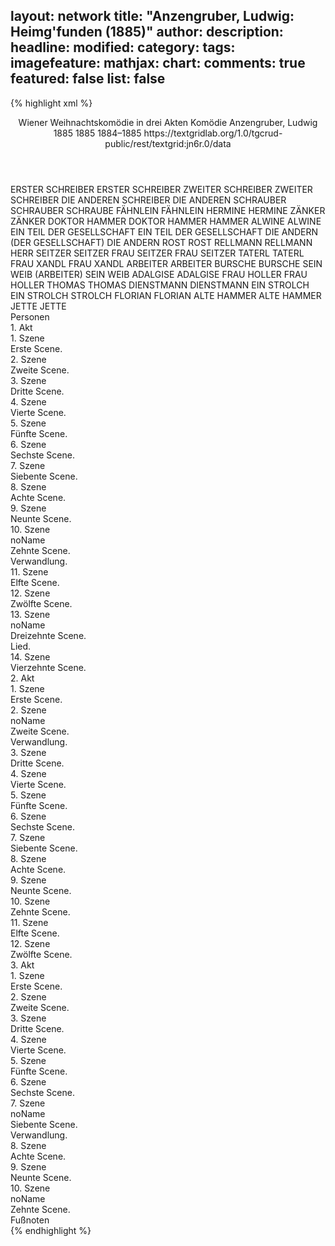 layout: network
title: "Anzengruber, Ludwig: Heimg'funden (1885)"
author:
description:
headline:
modified:
category:
tags:
imagefeature:
mathjax:
chart:
comments: true
featured: false
list: false
---
{% highlight xml %}
<?xml-model href="https://raw.githubusercontent.com/DLiNa/project/master/rules/lina.rnc"?><?xml-model href="https://raw.githubusercontent.com/DLiNa/project/master/rules/lina.sch"?>
<play xmlns="http://lina.digital">
  <header>
    <title>Heimg'funden</title>
    <subtitle>Wiener Weihnachtskomödie in drei Akten</subtitle>
    <genretitle>Komödie</genretitle>
    <author>Anzengruber, Ludwig</author>
    <date type="print" when="1885">1885</date>
    <date type="premiere" when="1885">1885</date>
    <date type="written" when="1885">1884–1885</date>
    <source>https://textgridlab.org/1.0/tgcrud-public/rest/textgrid:jn6r.0/data</source>
  </header>
  <personae>
    <character>
      <name>ERSTER SCHREIBER</name>
      <alias xml:id="erster_schreiber">
        <name>ERSTER SCHREIBER</name>
      </alias>
    </character>
    <character>
      <name>ZWEITER SCHREIBER</name>
      <alias xml:id="zweiter_schreiber">
        <name>ZWEITER SCHREIBER</name>
      </alias>
    </character>
    <character>
      <name>DIE ANDEREN SCHREIBER</name>
      <alias xml:id="die_anderen">
        <name>DIE ANDEREN</name>
      </alias>
    </character>
    <character>
      <name>SCHRAUBER</name>
      <alias xml:id="schrauber">
        <name>SCHRAUBER</name>
      </alias>
      <alias xml:id="schraube">
        <name>SCHRAUBE</name>
      </alias>
    </character>
    <character>
      <name>FÄHNLEIN</name>
      <alias xml:id="fähnlein">
        <name>FÄHNLEIN</name>
      </alias>
    </character>
    <character>
      <name>HERMINE</name>
      <alias xml:id="hermine">
        <name>HERMINE</name>
      </alias>
    </character>
    <character>
      <name>ZÄNKER</name>
      <alias xml:id="zänker">
        <name>ZÄNKER</name>
      </alias>
    </character>
    <character>
      <name>DOKTOR HAMMER</name>
      <alias xml:id="doktor_hammer">
        <name>DOKTOR HAMMER</name>
      </alias>
      <alias xml:id="hammer">
        <name>HAMMER</name>
      </alias>
    </character>
    <character>
      <name>ALWINE</name>
      <alias xml:id="alwine">
        <name>ALWINE</name>
      </alias>
    </character>
    <character>
      <name>EIN TEIL DER GESELLSCHAFT</name>
      <alias xml:id="ein_teil_der_gesellschaft">
        <name>EIN TEIL DER GESELLSCHAFT</name>
      </alias>
    </character>
    <character>
      <name>DIE ANDERN (DER GESELLSCHAFT)</name>
      <alias xml:id="die_andern">
        <name>DIE ANDERN</name>
      </alias>
    </character>
    <character>
      <name>ROST</name>
      <alias xml:id="rost">
        <name>ROST</name>
      </alias>
    </character>
    <character>
      <name>RELLMANN</name>
      <alias xml:id="rellmann">
        <name>RELLMANN</name>
      </alias>
    </character>
    <character>
      <name>HERR SEITZER</name>
      <alias xml:id="seitzer">
        <name>SEITZER</name>
      </alias>
    </character>
    <character>
      <name>FRAU SEITZER</name>
      <alias xml:id="frau_seitzer">
        <name>FRAU SEITZER</name>
      </alias>
    </character>
    <character>
      <name>TATERL</name>
      <alias xml:id="taterl">
        <name>TATERL</name>
      </alias>
    </character>
    <character>
      <name>FRAU XANDL</name>
      <alias xml:id="frau_xandl">
        <name>FRAU XANDL</name>
      </alias>
    </character>
    <character>
      <name>ARBEITER</name>
      <alias xml:id="arbeiter">
        <name>ARBEITER</name>
      </alias>
    </character>
    <character>
      <name>BURSCHE</name>
      <alias xml:id="bursche">
        <name>BURSCHE</name>
      </alias>
    </character>
    <character>
      <name>SEIN WEIB (ARBEITER)</name>
      <alias xml:id="sein_weib">
        <name>SEIN WEIB</name>
      </alias>
    </character>
    <character>
      <name>ADALGISE</name>
      <alias xml:id="adalgise">
        <name>ADALGISE</name>
      </alias>
    </character>
    <character>
      <name>FRAU HOLLER</name>
      <alias xml:id="frau_holler">
        <name>FRAU HOLLER</name>
      </alias>
    </character>
    <character>
      <name>THOMAS</name>
      <alias xml:id="thomas">
        <name>THOMAS</name>
      </alias>
    </character>
    <character>
      <name>DIENSTMANN</name>
      <alias xml:id="dienstmann">
        <name>DIENSTMANN</name>
      </alias>
    </character>
    <character>
      <name>EIN STROLCH</name>
      <alias xml:id="ein_strolch">
        <name>EIN STROLCH</name>
      </alias>
      <alias xml:id="strolch">
        <name>STROLCH</name>
      </alias>
    </character>
    <character>
      <name>FLORIAN</name>
      <alias xml:id="florian">
        <name>FLORIAN</name>
      </alias>
    </character>
    <character>
      <name>ALTE HAMMER</name>
      <alias xml:id="alte_hammer">
        <name>ALTE HAMMER</name>
      </alias>
    </character>
    <character>
      <name>JETTE</name>
      <alias xml:id="jette">
        <name>JETTE</name>
      </alias>
    </character>
  </personae>
  <text>
    <div>
      <head>Personen</head>
    </div>
    <div>
      <head>1. Akt</head>
      <div>
        <head>1. Szene</head>
        <div>
          <head>Erste Scene.</head>
          <sp who="#erster_schreiber">
            <amount n="1" unit="speech_acts"/>
            <amount n="3" unit="words"/>
            <amount n="1" unit="lines"/>
            <amount n="20" unit="chars"/>
          </sp>
          <sp who="#zweiter_schreiber">
            <amount n="1" unit="speech_acts"/>
            <amount n="3" unit="words"/>
            <amount n="1" unit="lines"/>
            <amount n="20" unit="chars"/>
          </sp>
          <sp who="#die_anderen">
            <amount n="1" unit="speech_acts"/>
            <amount n="10" unit="words"/>
            <amount n="1" unit="lines"/>
            <amount n="52" unit="chars"/>
          </sp>
          <sp who="#schrauber">
            <amount n="31" unit="speech_acts"/>
            <amount n="415" unit="words"/>
            <amount n="23" unit="lines"/>
            <amount n="2309" unit="chars"/>
          </sp>
          <sp who="#fähnlein">
            <amount n="29" unit="speech_acts"/>
            <amount n="782" unit="words"/>
            <amount n="20" unit="lines"/>
            <amount n="4482" unit="chars"/>
          </sp>
          <sp who="#hammer">
            <amount n="1" unit="speech_acts"/>
            <amount n="16" unit="words"/>
            <amount n="1" unit="lines"/>
            <amount n="86" unit="chars"/>
          </sp>
        </div>
      </div>
      <div>
        <head>2. Szene</head>
        <div>
          <head>Zweite Scene.</head>
          <sp who="#hammer">
            <amount n="1" unit="speech_acts"/>
            <amount n="602" unit="words"/>
            <amount n="3548" unit="chars"/>
          </sp>
        </div>
      </div>
      <div>
        <head>3. Szene</head>
        <div>
          <head>Dritte Scene.</head>
          <sp who="#hermine">
            <amount n="9" unit="speech_acts"/>
            <amount n="314" unit="words"/>
            <amount n="4" unit="lines"/>
            <amount n="1766" unit="chars"/>
          </sp>
          <sp who="#hammer">
            <amount n="9" unit="speech_acts"/>
            <amount n="155" unit="words"/>
            <amount n="5" unit="lines"/>
            <amount n="849" unit="chars"/>
          </sp>
        </div>
      </div>
      <div>
        <head>4. Szene</head>
        <div>
          <head>Vierte Scene.</head>
          <sp who="#zänker">
            <amount n="6" unit="speech_acts"/>
            <amount n="39" unit="words"/>
            <amount n="5" unit="lines"/>
            <amount n="230" unit="chars"/>
          </sp>
          <sp who="#hermine">
            <amount n="4" unit="speech_acts"/>
            <amount n="29" unit="words"/>
            <amount n="4" unit="lines"/>
            <amount n="176" unit="chars"/>
          </sp>
          <sp who="#hammer">
            <amount n="3" unit="speech_acts"/>
            <amount n="43" unit="words"/>
            <amount n="2" unit="lines"/>
            <amount n="260" unit="chars"/>
          </sp>
        </div>
      </div>
      <div>
        <head>5. Szene</head>
        <div>
          <head>Fünfte Scene.</head>
          <sp who="#zänker">
            <amount n="7" unit="speech_acts"/>
            <amount n="171" unit="words"/>
            <amount n="3" unit="lines"/>
            <amount n="956" unit="chars"/>
          </sp>
          <sp who="#hermine">
            <amount n="6" unit="speech_acts"/>
            <amount n="92" unit="words"/>
            <amount n="4" unit="lines"/>
            <amount n="498" unit="chars"/>
          </sp>
        </div>
      </div>
      <div>
        <head>6. Szene</head>
        <div>
          <head>Sechste Scene.</head>
          <sp who="#hammer">
            <amount n="28" unit="speech_acts"/>
            <amount n="442" unit="words"/>
            <amount n="21" unit="lines"/>
            <amount n="2445" unit="chars"/>
          </sp>
          <sp who="#fähnlein">
            <amount n="28" unit="speech_acts"/>
            <amount n="1358" unit="words"/>
            <amount n="8" unit="lines"/>
            <amount n="7253" unit="chars"/>
          </sp>
        </div>
      </div>
      <div>
        <head>7. Szene</head>
        <div>
          <head>Siebente Scene.</head>
          <sp who="#doktor_hammer">
            <amount n="1" unit="speech_acts"/>
            <amount n="193" unit="words"/>
            <amount n="1110" unit="chars"/>
          </sp>
        </div>
      </div>
      <div>
        <head>8. Szene</head>
        <div>
          <head>Achte Scene.</head>
          <sp who="#alwine">
            <amount n="11" unit="speech_acts"/>
            <amount n="668" unit="words"/>
            <amount n="4" unit="lines"/>
            <amount n="3662" unit="chars"/>
          </sp>
          <sp who="#hammer">
            <amount n="10" unit="speech_acts"/>
            <amount n="72" unit="words"/>
            <amount n="10" unit="lines"/>
            <amount n="360" unit="chars"/>
          </sp>
        </div>
      </div>
      <div>
        <head>9. Szene</head>
        <div>
          <head>Neunte Scene.</head>
          <sp who="#doktor_hammer">
            <amount n="1" unit="speech_acts"/>
            <amount n="20" unit="words"/>
            <amount n="1" unit="lines"/>
            <amount n="90" unit="chars"/>
          </sp>
          <sp who="#hammer">
            <amount n="1" unit="speech_acts"/>
            <amount n="42" unit="words"/>
            <amount n="217" unit="chars"/>
          </sp>
        </div>
      </div>
      <div>
        <head>10. Szene</head>
        <div>
          <head>noName</head>
          <div>
            <head>Zehnte Scene.</head>
            <sp who="#alwine">
              <amount n="4" unit="speech_acts"/>
              <amount n="121" unit="words"/>
              <amount n="626" unit="chars"/>
            </sp>
            <sp who="#hermine">
              <amount n="3" unit="speech_acts"/>
              <amount n="22" unit="words"/>
              <amount n="3" unit="lines"/>
              <amount n="125" unit="chars"/>
            </sp>
            <sp who="#ein_teil_der_gesellschaft">
              <amount n="1" unit="speech_acts"/>
              <amount n="4" unit="words"/>
              <amount n="1" unit="lines"/>
              <amount n="27" unit="chars"/>
            </sp>
            <sp who="#die_andern">
              <amount n="1" unit="speech_acts"/>
              <amount n="8" unit="words"/>
              <amount n="1" unit="lines"/>
              <amount n="43" unit="chars"/>
            </sp>
            <sp who="#zänker">
              <amount n="4" unit="speech_acts"/>
              <amount n="46" unit="words"/>
              <amount n="2" unit="lines"/>
              <amount n="242" unit="chars"/>
            </sp>
            <sp who="#rost">
              <amount n="3" unit="speech_acts"/>
              <amount n="28" unit="words"/>
              <amount n="3" unit="lines"/>
              <amount n="162" unit="chars"/>
            </sp>
            <sp who="#rellmann">
              <amount n="1" unit="speech_acts"/>
              <amount n="17" unit="words"/>
              <amount n="2" unit="lines"/>
              <amount n="99" unit="chars"/>
            </sp>
            <sp who="#alwine #ein_teil_der_gesellschaft #die_andern #zänker #rost #rellmann">
              <amount n="1" unit="speech_acts"/>
              <amount n="10" unit="words"/>
              <amount n="1" unit="lines"/>
              <amount n="52" unit="chars"/>
            </sp>
          </div>
          <div>
            <head>Verwandlung.</head>
          </div>
        </div>
      </div>
      <div>
        <head>11. Szene</head>
        <div>
          <head>Elfte Scene.</head>
          <sp who="#seitzer #frau_seitzer">
            <amount n="1" unit="speech_acts"/>
          </sp>
          <sp who="#seitzer">
            <amount n="2" unit="speech_acts"/>
            <amount n="31" unit="words"/>
            <amount n="2" unit="lines"/>
            <amount n="155" unit="chars"/>
          </sp>
          <sp who="#frau_seitzer">
            <amount n="2" unit="speech_acts"/>
            <amount n="20" unit="words"/>
            <amount n="2" unit="lines"/>
            <amount n="112" unit="chars"/>
          </sp>
          <sp who="#taterl">
            <amount n="1" unit="speech_acts"/>
            <amount n="56" unit="words"/>
            <amount n="326" unit="chars"/>
          </sp>
          <sp who="#frau_xandl">
            <amount n="3" unit="speech_acts"/>
            <amount n="25" unit="words"/>
            <amount n="3" unit="lines"/>
            <amount n="124" unit="chars"/>
          </sp>
          <sp who="#arbeiter">
            <amount n="2" unit="speech_acts"/>
            <amount n="22" unit="words"/>
            <amount n="2" unit="lines"/>
            <amount n="108" unit="chars"/>
          </sp>
          <sp who="#bursche">
            <amount n="3" unit="speech_acts"/>
            <amount n="17" unit="words"/>
            <amount n="2" unit="lines"/>
            <amount n="86" unit="chars"/>
          </sp>
          <sp who="#sein_weib">
            <amount n="1" unit="speech_acts"/>
            <amount n="8" unit="words"/>
            <amount n="1" unit="lines"/>
            <amount n="46" unit="chars"/>
          </sp>
          <sp who="#adalgise">
            <amount n="3" unit="speech_acts"/>
            <amount n="34" unit="words"/>
            <amount n="2" unit="lines"/>
            <amount n="211" unit="chars"/>
          </sp>
          <sp who="#frau_holler">
            <amount n="9" unit="speech_acts"/>
            <amount n="56" unit="words"/>
            <amount n="9" unit="lines"/>
            <amount n="322" unit="chars"/>
          </sp>
          <sp who="#thomas">
            <amount n="7" unit="speech_acts"/>
            <amount n="217" unit="words"/>
            <amount n="4" unit="lines"/>
            <amount n="1213" unit="chars"/>
          </sp>
          <sp who="#dienstmann">
            <amount n="1" unit="speech_acts"/>
            <amount n="19" unit="words"/>
            <amount n="1" unit="lines"/>
            <amount n="100" unit="chars"/>
          </sp>
        </div>
      </div>
      <div>
        <head>12. Szene</head>
        <div>
          <head>Zwölfte Scene.</head>
          <sp who="#frau_xandl">
            <amount n="25" unit="speech_acts"/>
            <amount n="548" unit="words"/>
            <amount n="16" unit="lines"/>
            <amount n="2888" unit="chars"/>
          </sp>
          <sp who="#thomas">
            <amount n="24" unit="speech_acts"/>
            <amount n="749" unit="words"/>
            <amount n="15" unit="lines"/>
            <amount n="3906" unit="chars"/>
          </sp>
        </div>
      </div>
      <div>
        <head>13. Szene</head>
        <div>
          <head>noName</head>
          <div>
            <head>Dreizehnte Scene.</head>
            <sp who="#thomas">
              <amount n="1" unit="speech_acts"/>
              <amount n="183" unit="words"/>
              <amount n="966" unit="chars"/>
            </sp>
          </div>
          <div>
            <head>Lied.</head>
          </div>
        </div>
      </div>
      <div>
        <head>14. Szene</head>
        <div>
          <head>Vierzehnte Scene.</head>
          <sp who="#fähnlein">
            <amount n="7" unit="speech_acts"/>
            <amount n="92" unit="words"/>
            <amount n="5" unit="lines"/>
            <amount n="529" unit="chars"/>
          </sp>
          <sp who="#hammer">
            <amount n="3" unit="speech_acts"/>
            <amount n="75" unit="words"/>
            <amount n="1" unit="lines"/>
            <amount n="422" unit="chars"/>
          </sp>
          <sp who="#thomas">
            <amount n="5" unit="speech_acts"/>
            <amount n="97" unit="words"/>
            <amount n="3" unit="lines"/>
            <amount n="513" unit="chars"/>
          </sp>
        </div>
      </div>
    </div>
    <div>
      <head>2. Akt</head>
      <div>
        <head>1. Szene</head>
        <div>
          <head>Erste Scene.</head>
          <sp who="#hammer">
            <amount n="3" unit="speech_acts"/>
            <amount n="10" unit="words"/>
            <amount n="2" unit="lines"/>
            <amount n="49" unit="chars"/>
          </sp>
          <sp who="#ein_strolch">
            <amount n="1" unit="speech_acts"/>
            <amount n="7" unit="words"/>
            <amount n="1" unit="lines"/>
            <amount n="49" unit="chars"/>
          </sp>
          <sp who="#strolch">
            <amount n="3" unit="speech_acts"/>
            <amount n="80" unit="words"/>
            <amount n="2" unit="lines"/>
            <amount n="409" unit="chars"/>
          </sp>
        </div>
      </div>
      <div>
        <head>2. Szene</head>
        <div>
          <head>noName</head>
          <div>
            <head>Zweite Scene.</head>
            <sp who="#hammer">
              <amount n="23" unit="speech_acts"/>
              <amount n="609" unit="words"/>
              <amount n="16" unit="lines"/>
              <amount n="3291" unit="chars"/>
            </sp>
            <sp who="#thomas">
              <amount n="23" unit="speech_acts"/>
              <amount n="1678" unit="words"/>
              <amount n="11" unit="lines"/>
              <amount n="9140" unit="chars"/>
            </sp>
          </div>
          <div>
            <head>Verwandlung.</head>
          </div>
        </div>
      </div>
      <div>
        <head>3. Szene</head>
        <div>
          <head>Dritte Scene.</head>
          <sp who="#florian">
            <amount n="10" unit="speech_acts"/>
            <amount n="282" unit="words"/>
            <amount n="5" unit="lines"/>
            <amount n="1491" unit="chars"/>
          </sp>
          <sp who="#alte_hammer">
            <amount n="10" unit="speech_acts"/>
            <amount n="138" unit="words"/>
            <amount n="8" unit="lines"/>
            <amount n="693" unit="chars"/>
          </sp>
        </div>
      </div>
      <div>
        <head>4. Szene</head>
        <div>
          <head>Vierte Scene.</head>
          <sp who="#florian">
            <amount n="2" unit="speech_acts"/>
            <amount n="39" unit="words"/>
            <amount n="1" unit="lines"/>
            <amount n="225" unit="chars"/>
          </sp>
          <sp who="#frau_xandl">
            <amount n="1" unit="speech_acts"/>
            <amount n="15" unit="words"/>
            <amount n="1" unit="lines"/>
            <amount n="76" unit="chars"/>
          </sp>
        </div>
      </div>
      <div>
        <head>5. Szene</head>
        <div>
          <head>Fünfte Scene.</head>
          <sp who="#frau_xandl">
            <amount n="28" unit="speech_acts"/>
            <amount n="691" unit="words"/>
            <amount n="15" unit="lines"/>
            <amount n="3726" unit="chars"/>
          </sp>
          <sp who="#alte_hammer">
            <amount n="28" unit="speech_acts"/>
            <amount n="783" unit="words"/>
            <amount n="17" unit="lines"/>
            <amount n="4216" unit="chars"/>
          </sp>
        </div>
      </div>
      <div>
        <head>6. Szene</head>
        <div>
          <head>Sechste Scene.</head>
          <sp who="#florian">
            <amount n="3" unit="speech_acts"/>
            <amount n="65" unit="words"/>
            <amount n="1" unit="lines"/>
            <amount n="364" unit="chars"/>
          </sp>
          <sp who="#alte_hammer">
            <amount n="2" unit="speech_acts"/>
            <amount n="49" unit="words"/>
            <amount n="1" unit="lines"/>
            <amount n="246" unit="chars"/>
          </sp>
        </div>
      </div>
      <div>
        <head>7. Szene</head>
        <div>
          <head>Siebente Scene.</head>
          <sp who="#thomas">
            <amount n="11" unit="speech_acts"/>
            <amount n="132" unit="words"/>
            <amount n="8" unit="lines"/>
            <amount n="695" unit="chars"/>
          </sp>
          <sp who="#alte_hammer">
            <amount n="11" unit="speech_acts"/>
            <amount n="384" unit="words"/>
            <amount n="5" unit="lines"/>
            <amount n="2006" unit="chars"/>
          </sp>
          <sp who="#frau_xandl">
            <amount n="7" unit="speech_acts"/>
            <amount n="60" unit="words"/>
            <amount n="7" unit="lines"/>
            <amount n="329" unit="chars"/>
          </sp>
          <sp who="#hammer">
            <amount n="1" unit="speech_acts"/>
            <amount n="1" unit="words"/>
            <amount n="1" unit="lines"/>
            <amount n="7" unit="chars"/>
          </sp>
          <sp who="#florian">
            <amount n="3" unit="speech_acts"/>
            <amount n="33" unit="words"/>
            <amount n="2" unit="lines"/>
            <amount n="178" unit="chars"/>
          </sp>
        </div>
      </div>
      <div>
        <head>8. Szene</head>
        <div>
          <head>Achte Scene.</head>
          <sp who="#alte_hammer">
            <amount n="4" unit="speech_acts"/>
            <amount n="91" unit="words"/>
            <amount n="2" unit="lines"/>
            <amount n="480" unit="chars"/>
          </sp>
          <sp who="#thomas">
            <amount n="4" unit="speech_acts"/>
            <amount n="79" unit="words"/>
            <amount n="3" unit="lines"/>
            <amount n="424" unit="chars"/>
          </sp>
          <sp who="#frau_xandl">
            <amount n="3" unit="speech_acts"/>
            <amount n="183" unit="words"/>
            <amount n="989" unit="chars"/>
          </sp>
        </div>
      </div>
      <div>
        <head>9. Szene</head>
        <div>
          <head>Neunte Scene.</head>
          <sp who="#thomas">
            <amount n="10" unit="speech_acts"/>
            <amount n="199" unit="words"/>
            <amount n="5" unit="lines"/>
            <amount n="1042" unit="chars"/>
          </sp>
          <sp who="#alte_hammer">
            <amount n="10" unit="speech_acts"/>
            <amount n="620" unit="words"/>
            <amount n="2" unit="lines"/>
            <amount n="3175" unit="chars"/>
          </sp>
          <sp who="#hammer">
            <amount n="3" unit="speech_acts"/>
            <amount n="23" unit="words"/>
            <amount n="3" unit="lines"/>
            <amount n="112" unit="chars"/>
          </sp>
        </div>
      </div>
      <div>
        <head>10. Szene</head>
        <div>
          <head>Zehnte Scene.</head>
          <sp who="#thomas">
            <amount n="6" unit="speech_acts"/>
            <amount n="454" unit="words"/>
            <amount n="2" unit="lines"/>
            <amount n="2474" unit="chars"/>
          </sp>
          <sp who="#hammer">
            <amount n="5" unit="speech_acts"/>
            <amount n="74" unit="words"/>
            <amount n="3" unit="lines"/>
            <amount n="393" unit="chars"/>
          </sp>
        </div>
      </div>
      <div>
        <head>11. Szene</head>
        <div>
          <head>Elfte Scene.</head>
        </div>
      </div>
      <div>
        <head>12. Szene</head>
        <div>
          <head>Zwölfte Scene.</head>
          <sp who="#alte_hammer">
            <amount n="20" unit="speech_acts"/>
            <amount n="983" unit="words"/>
            <amount n="8" unit="lines"/>
            <amount n="5048" unit="chars"/>
          </sp>
          <sp who="#hammer">
            <amount n="20" unit="speech_acts"/>
            <amount n="397" unit="words"/>
            <amount n="14" unit="lines"/>
            <amount n="2195" unit="chars"/>
          </sp>
        </div>
      </div>
    </div>
    <div>
      <head>3. Akt</head>
      <div>
        <head>1. Szene</head>
        <div>
          <head>Erste Scene.</head>
          <sp who="#alwine">
            <amount n="3" unit="speech_acts"/>
            <amount n="17" unit="words"/>
            <amount n="3" unit="lines"/>
            <amount n="98" unit="chars"/>
          </sp>
          <sp who="#hermine">
            <amount n="4" unit="speech_acts"/>
            <amount n="113" unit="words"/>
            <amount n="3" unit="lines"/>
            <amount n="616" unit="chars"/>
          </sp>
          <sp who="#jette">
            <amount n="3" unit="speech_acts"/>
            <amount n="149" unit="words"/>
            <amount n="1" unit="lines"/>
            <amount n="818" unit="chars"/>
          </sp>
        </div>
      </div>
      <div>
        <head>2. Szene</head>
        <div>
          <head>Zweite Scene.</head>
          <sp who="#hermine">
            <amount n="6" unit="speech_acts"/>
            <amount n="130" unit="words"/>
            <amount n="3" unit="lines"/>
            <amount n="748" unit="chars"/>
          </sp>
          <sp who="#alwine">
            <amount n="2" unit="speech_acts"/>
            <amount n="20" unit="words"/>
            <amount n="2" unit="lines"/>
            <amount n="102" unit="chars"/>
          </sp>
          <sp who="#schrauber">
            <amount n="10" unit="speech_acts"/>
            <amount n="326" unit="words"/>
            <amount n="3" unit="lines"/>
            <amount n="1901" unit="chars"/>
          </sp>
          <sp who="#fähnlein">
            <amount n="9" unit="speech_acts"/>
            <amount n="67" unit="words"/>
            <amount n="8" unit="lines"/>
            <amount n="375" unit="chars"/>
          </sp>
        </div>
      </div>
      <div>
        <head>3. Szene</head>
        <div>
          <head>Dritte Scene.</head>
          <sp who="#schrauber">
            <amount n="8" unit="speech_acts"/>
            <amount n="302" unit="words"/>
            <amount n="2" unit="lines"/>
            <amount n="1615" unit="chars"/>
          </sp>
          <sp who="#alwine">
            <amount n="6" unit="speech_acts"/>
            <amount n="61" unit="words"/>
            <amount n="5" unit="lines"/>
            <amount n="363" unit="chars"/>
          </sp>
          <sp who="#schraube">
            <amount n="1" unit="speech_acts"/>
            <amount n="2" unit="words"/>
            <amount n="1" unit="lines"/>
            <amount n="21" unit="chars"/>
          </sp>
          <sp who="#hermine">
            <amount n="3" unit="speech_acts"/>
            <amount n="21" unit="words"/>
            <amount n="3" unit="lines"/>
            <amount n="115" unit="chars"/>
          </sp>
        </div>
      </div>
      <div>
        <head>4. Szene</head>
        <div>
          <head>Vierte Scene.</head>
          <sp who="#thomas">
            <amount n="29" unit="speech_acts"/>
            <amount n="896" unit="words"/>
            <amount n="18" unit="lines"/>
            <amount n="4918" unit="chars"/>
          </sp>
          <sp who="#alwine">
            <amount n="3" unit="speech_acts"/>
            <amount n="7" unit="words"/>
            <amount n="3" unit="lines"/>
            <amount n="31" unit="chars"/>
          </sp>
          <sp who="#hermine">
            <amount n="25" unit="speech_acts"/>
            <amount n="399" unit="words"/>
            <amount n="19" unit="lines"/>
            <amount n="2223" unit="chars"/>
          </sp>
          <sp who="#schrauber">
            <amount n="6" unit="speech_acts"/>
            <amount n="38" unit="words"/>
            <amount n="5" unit="lines"/>
            <amount n="215" unit="chars"/>
          </sp>
        </div>
      </div>
      <div>
        <head>5. Szene</head>
        <div>
          <head>Fünfte Scene.</head>
          <sp who="#thomas">
            <amount n="6" unit="speech_acts"/>
            <amount n="252" unit="words"/>
            <amount n="4" unit="lines"/>
            <amount n="1382" unit="chars"/>
          </sp>
          <sp who="#schrauber">
            <amount n="5" unit="speech_acts"/>
            <amount n="81" unit="words"/>
            <amount n="4" unit="lines"/>
            <amount n="440" unit="chars"/>
          </sp>
        </div>
      </div>
      <div>
        <head>6. Szene</head>
        <div>
          <head>Sechste Scene.</head>
          <sp who="#alwine">
            <amount n="31" unit="speech_acts"/>
            <amount n="452" unit="words"/>
            <amount n="22" unit="lines"/>
            <amount n="2547" unit="chars"/>
          </sp>
          <sp who="#thomas">
            <amount n="33" unit="speech_acts"/>
            <amount n="883" unit="words"/>
            <amount n="17" unit="lines"/>
            <amount n="4871" unit="chars"/>
          </sp>
          <sp who="#schrauber">
            <amount n="5" unit="speech_acts"/>
            <amount n="74" unit="words"/>
            <amount n="4" unit="lines"/>
            <amount n="411" unit="chars"/>
          </sp>
        </div>
      </div>
      <div>
        <head>7. Szene</head>
        <div>
          <head>noName</head>
          <div>
            <head>Siebente Scene.</head>
            <sp who="#hermine">
              <amount n="11" unit="speech_acts"/>
              <amount n="331" unit="words"/>
              <amount n="3" unit="lines"/>
              <amount n="1810" unit="chars"/>
            </sp>
            <sp who="#thomas">
              <amount n="12" unit="speech_acts"/>
              <amount n="940" unit="words"/>
              <amount n="2" unit="lines"/>
              <amount n="5356" unit="chars"/>
            </sp>
            <sp who="#alwine">
              <amount n="3" unit="speech_acts"/>
              <amount n="20" unit="words"/>
              <amount n="3" unit="lines"/>
              <amount n="100" unit="chars"/>
            </sp>
            <sp who="#schrauber">
              <amount n="4" unit="speech_acts"/>
              <amount n="41" unit="words"/>
              <amount n="4" unit="lines"/>
              <amount n="209" unit="chars"/>
            </sp>
          </div>
          <div>
            <head>Verwandlung.</head>
          </div>
        </div>
      </div>
      <div>
        <head>8. Szene</head>
        <div>
          <head>Achte Scene.</head>
          <sp who="#hammer">
            <amount n="14" unit="speech_acts"/>
            <amount n="205" unit="words"/>
            <amount n="10" unit="lines"/>
            <amount n="1133" unit="chars"/>
          </sp>
          <sp who="#fähnlein">
            <amount n="13" unit="speech_acts"/>
            <amount n="181" unit="words"/>
            <amount n="9" unit="lines"/>
            <amount n="992" unit="chars"/>
          </sp>
          <sp who="#alte_hammer">
            <amount n="13" unit="speech_acts"/>
            <amount n="343" unit="words"/>
            <amount n="6" unit="lines"/>
            <amount n="1768" unit="chars"/>
          </sp>
          <sp who="#florian">
            <amount n="9" unit="speech_acts"/>
            <amount n="179" unit="words"/>
            <amount n="7" unit="lines"/>
            <amount n="954" unit="chars"/>
          </sp>
        </div>
      </div>
      <div>
        <head>9. Szene</head>
        <div>
          <head>Neunte Scene.</head>
          <sp who="#thomas">
            <amount n="9" unit="speech_acts"/>
            <amount n="170" unit="words"/>
            <amount n="8" unit="lines"/>
            <amount n="985" unit="chars"/>
          </sp>
          <sp who="#alte_hammer">
            <amount n="3" unit="speech_acts"/>
            <amount n="38" unit="words"/>
            <amount n="2" unit="lines"/>
            <amount n="198" unit="chars"/>
          </sp>
          <sp who="#florian">
            <amount n="2" unit="speech_acts"/>
            <amount n="21" unit="words"/>
            <amount n="2" unit="lines"/>
            <amount n="107" unit="chars"/>
          </sp>
          <sp who="#hammer">
            <amount n="8" unit="speech_acts"/>
            <amount n="65" unit="words"/>
            <amount n="8" unit="lines"/>
            <amount n="347" unit="chars"/>
          </sp>
          <sp who="#fähnlein">
            <amount n="3" unit="speech_acts"/>
            <amount n="13" unit="words"/>
            <amount n="3" unit="lines"/>
            <amount n="53" unit="chars"/>
          </sp>
          <sp who="#schrauber">
            <amount n="3" unit="speech_acts"/>
            <amount n="27" unit="words"/>
            <amount n="3" unit="lines"/>
            <amount n="158" unit="chars"/>
          </sp>
        </div>
      </div>
      <div>
        <head>10. Szene</head>
        <div>
          <head>noName</head>
          <div>
            <head>Zehnte Scene.</head>
            <sp who="#alwine">
              <amount n="2" unit="speech_acts"/>
              <amount n="17" unit="words"/>
              <amount n="2" unit="lines"/>
              <amount n="111" unit="chars"/>
            </sp>
            <sp who="#hammer">
              <amount n="2" unit="speech_acts"/>
              <amount n="70" unit="words"/>
              <amount n="380" unit="chars"/>
            </sp>
            <sp who="#alte_hammer">
              <amount n="2" unit="speech_acts"/>
              <amount n="60" unit="words"/>
              <amount n="325" unit="chars"/>
            </sp>
            <sp who="#hermine">
              <amount n="2" unit="speech_acts"/>
              <amount n="54" unit="words"/>
              <amount n="1" unit="lines"/>
              <amount n="259" unit="chars"/>
            </sp>
            <sp who="#thomas">
              <amount n="3" unit="speech_acts"/>
              <amount n="98" unit="words"/>
              <amount n="2" unit="lines"/>
              <amount n="539" unit="chars"/>
            </sp>
            <sp who="#schrauber">
              <amount n="1" unit="speech_acts"/>
              <amount n="10" unit="words"/>
              <amount n="1" unit="lines"/>
              <amount n="43" unit="chars"/>
            </sp>
            <sp who="#fähnlein">
              <amount n="1" unit="speech_acts"/>
              <amount n="15" unit="words"/>
              <amount n="1" unit="lines"/>
              <amount n="79" unit="chars"/>
            </sp>
          </div>
          <div>
            <head>Fußnoten</head>
          </div>
        </div>
      </div>
    </div>
  </text>
</play>
{% endhighlight %}